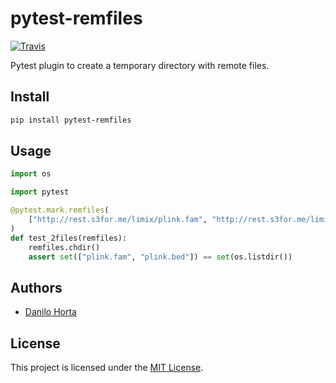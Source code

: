# pytest-remfiles

[![Travis](https://img.shields.io/travis/com/horta/pytest-remfiles.svg?style=flat-square&label=linux%20%2F%20macos%20build)](https://travis-ci.com/horta/pytest-remfiles)

Pytest plugin to create a temporary directory with remote files.

## Install

```bash
pip install pytest-remfiles
```

## Usage

```python
import os

import pytest

@pytest.mark.remfiles(
    ["http://rest.s3for.me/limix/plink.fam", "http://rest.s3for.me/limix/plink.bed"]
)
def test_2files(remfiles):
    remfiles.chdir()
    assert set(["plink.fam", "plink.bed"]) == set(os.listdir())
```

## Authors

* [Danilo Horta](https://github.com/horta)

## License

This project is licensed under the [MIT License](https://raw.githubusercontent.com/horta/pytest-remfiles/master/LICENSE.md).

